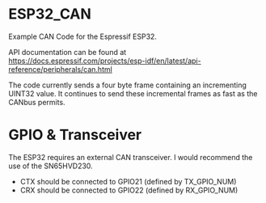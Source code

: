# ESP32_CAN
Example CAN Code for the Espressif ESP32. 

API documentation can be found at https://docs.espressif.com/projects/esp-idf/en/latest/api-reference/peripherals/can.html

The code currently sends a four byte frame containing an incrementing UINT32 value. It continues to send these incremental frames as fast as the CANbus permits. 

# GPIO & Transceiver
The ESP32 requires an external CAN transceiver. I would recommend the use of the SN65HVD230.

* CTX should be connected to GPIO21 (defined by TX_GPIO_NUM)
* CRX should be connected to GPIO22 (defined by RX_GPIO_NUM)


